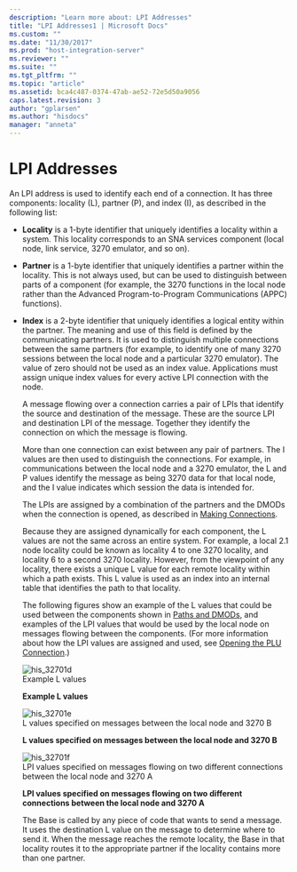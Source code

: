 ```yaml
---
description: "Learn more about: LPI Addresses"
title: "LPI Addresses1 | Microsoft Docs"
ms.custom: ""
ms.date: "11/30/2017"
ms.prod: "host-integration-server"
ms.reviewer: ""
ms.suite: ""
ms.tgt_pltfrm: ""
ms.topic: "article"
ms.assetid: bca4c487-0374-47ab-ae52-72e5d50a9056
caps.latest.revision: 3
author: "gplarsen"
ms.author: "hisdocs"
manager: "anneta"
---
```

# LPI Addresses
An LPI address is used to identify each end of a connection. It has three components: locality (L), partner (P), and index (I), as described in the following list:  
  
- **Locality** is a 1-byte identifier that uniquely identifies a locality within a system. This locality corresponds to an SNA services component (local node, link service, 3270 emulator, and so on).  
  
- **Partner** is a 1-byte identifier that uniquely identifies a partner within the locality. This is not always used, but can be used to distinguish between parts of a component (for example, the 3270 functions in the local node rather than the Advanced Program-to-Program Communications (APPC) functions).  
  
- **Index** is a 2-byte identifier that uniquely identifies a logical entity within the partner. The meaning and use of this field is defined by the communicating partners. It is used to distinguish multiple connections between the same partners (for example, to identify one of many 3270 sessions between the local node and a particular 3270 emulator). The value of zero should not be used as an index value. Applications must assign unique index values for every active LPI connection with the node.  
  
  A message flowing over a connection carries a pair of LPIs that identify the source and destination of the message. These are the source LPI and destination LPI of the message. Together they identify the connection on which the message is flowing.  
  
  More than one connection can exist between any pair of partners. The I values are then used to distinguish the connections. For example, in communications between the local node and a 3270 emulator, the L and P values identify the message as being 3270 data for that local node, and the I value indicates which session the data is intended for.  
  
  The LPIs are assigned by a combination of the partners and the DMODs when the connection is opened, as described in [Making Connections](../core/making-connections1.md).  
  
  Because they are assigned dynamically for each component, the L values are not the same across an entire system. For example, a local 2.1 node locality could be known as locality 4 to one 3270 locality, and locality 6 to a second 3270 locality. However, from the viewpoint of any locality, there exists a unique L value for each remote locality within which a path exists. This L value is used as an index into an internal table that identifies the path to that locality.  
  
  The following figures show an example of the L values that could be used between the components shown in [Paths and DMODs](../core/paths-and-dmods2.md), and examples of the LPI values that would be used by the local node on messages flowing between the components. (For more information about how the LPI values are assigned and used, see [Opening the PLU Connection](../core/opening-the-plu-connection1.md).)  
  
  ![](../core/media/his-32701d.gif "his_32701d")  
  Example L values  
  
  **Example L values**  
  
  ![](../core/media/his-32701e.gif "his_32701e")  
  L values specified on messages between the local node and 3270 B  
  
  **L values specified on messages between the local node and 3270 B**  
  
  ![](../core/media/his-32701f.gif "his_32701f")  
  LPI values specified on messages flowing on two different connections between the local node and 3270 A  
  
  **LPI values specified on messages flowing on two different connections between the local node and 3270 A**  
  
  The Base is called by any piece of code that wants to send a message. It uses the destination L value on the message to determine where to send it. When the message reaches the remote locality, the Base in that locality routes it to the appropriate partner if the locality contains more than one partner.
